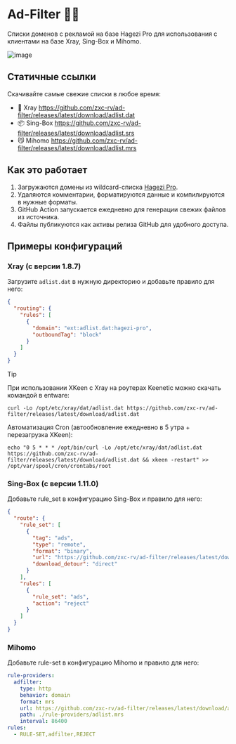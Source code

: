 # Ad-Filter 🚫✨

Списки доменов с рекламой на базе Hagezi Pro для использования с клиентами на базе Xray, Sing-Box и Mihomo.

![image](https://github.com/user-attachments/assets/626c5ead-f456-4817-b0ae-21e8a8abef81)


## Статичные ссылки
Скачивайте самые свежие списки в любое время:

- 🩻 Xray https://github.com/zxc-rv/ad-filter/releases/latest/download/adlist.dat
- 📦 Sing-Box https://github.com/zxc-rv/ad-filter/releases/latest/download/adlist.srs
- 😼 Mihomo https://github.com/zxc-rv/ad-filter/releases/latest/download/adlist.mrs
## Как это работает
1. Загружаются домены из wildcard-списка [Hagezi Pro](https://raw.githubusercontent.com/hagezi/dns-blocklists/main/wildcard/pro-onlydomains.txt).
2. Удаляются комментарии, форматируются данные и компилируются в нужные форматы.
3. GitHub Action запускается ежедневно для генерации свежих файлов из источника.
4. Файлы публикуются как активы релиза GitHub для удобного доступа.

## Примеры конфигураций

### Xray (c версии 1.8.7)
Загрузите `adlist.dat` в нужную директорию и добавьте правило для него:

```json
{
  "routing": {
    "rules": [
      {
        "domain": "ext:adlist.dat:hagezi-pro",
        "outboundTag": "block"
      }
    ]
  }
}
```
> [!TIP]
> При использовании XKeen с Xray на роутерах Keenetic можно скачать командой в entware:
> ```
> curl -Lo /opt/etc/xray/dat/adlist.dat https://github.com/zxc-rv/ad-filter/releases/latest/download/adlist.dat
> ```
> Автоматизация Cron (автообновление ежедневно в 5 утра + перезагрузка XKeen):
> ``` 
> echo "0 5 * * * /opt/bin/curl -Lo /opt/etc/xray/dat/adlist.dat https://github.com/zxc-rv/ad-filter/releases/latest/download/adlist.dat && xkeen -restart" >> /opt/var/spool/cron/crontabs/root
> ```

### Sing-Box (с версии 1.11.0)
Добавьте rule_set в конфигурацию Sing-Box и правило для него:

```json
{
  "route": {
    "rule_set": [
      {
        "tag": "ads",
        "type": "remote",
        "format": "binary",
        "url": "https://github.com/zxc-rv/ad-filter/releases/latest/download/adlist.srs",
        "download_detour": "direct"
      }
    ],
    "rules": [
      {
        "rule_set": "ads",
        "action": "reject"
      }
    ]
  }
}
```

### Mihomo
Добавьте rule-set в конфигурацию Mihomo и правило для него:

```yaml
rule-providers:
  adfilter:
    type: http
    behavior: domain
    format: mrs
    url: https://github.com/zxc-rv/ad-filter/releases/latest/download/adlist.mrs
    path: ./rule-providers/adlist.mrs
    interval: 86400
rules:
  - RULE-SET,adfilter,REJECT
```


